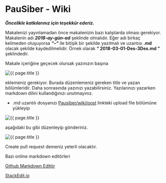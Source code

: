# PauSiber - Wiki

***Öncelikle katkılarınız için teşekkür ederiz.***

Makalenizi yayınlamadan önce makalenizin bazı kalıplarda olması gerekiyor. Makalenin adı ***2018-ay-gün-ad*** şeklinde olmalıdır. Eğer adı birkaç kelimeden oluşuyorsa ***“–“*** ile bitişik bir şekilde yazılmalı ve uzantısı **.md** olacak şekilde kaydedilmelidir. Örnek olarak **“ 2018-03-01-Des-3Des.md ”** şeklindedir.

Makale içeriğine geçecek olursak yazınızın başına

<img src="{{ site.url }}/images/header.jpg" alt="{{ page.title }}">

eklemeniz gerekiyor. Burada düzenlemeniz gereken title ve yazan bölümleridir. Daha sonrasında yazınızı yazabilirsiniz. Yazılarınızı yazarken markdown dilini kullandığınızı unutmayınız.

* .md uzantılı dosyanızı [Pausiber/wiki/post](https://github.com/PauSiber/wiki/tree/master/_posts) linkteki upload file bölümüne yükleyip 

<img src="{{ site.url }}/images/upload.jpg" alt="{{ page.title }}">

aşağıdaki bu gibi düzenleyip gönderiniz.

<img src="{{ site.url }}/images/pullrequest.jpg" alt="{{ page.title }}">

Create pull request demeniz yeterli olacaktır.

Bazı online markdown editörleri

[Github Markdown Editör](http://jbt.github.io/markdown-editor/)

[StackEdit.io](https://stackedit.io/app)

